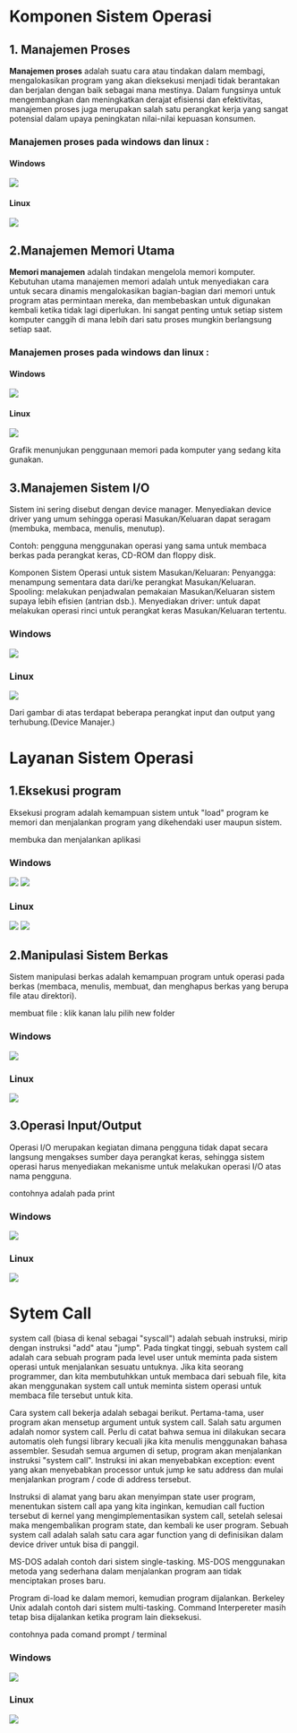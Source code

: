 # Komponen Sistem Operasi

## 1. Manajemen Proses 

__Manajemen proses__ adalah suatu cara atau tindakan dalam membagi, mengalokasikan program yang akan dieksekusi menjadi tidak berantakan dan berjalan dengan baik sebagai mana mestinya. Dalam fungsinya untuk mengembangkan dan meningkatkan derajat efisiensi dan efektivitas, manajemen proses juga merupakan salah satu perangkat kerja yang sangat potensial dalam upaya peningkatan nilai-nilai kepuasan konsumen.

### Manajemen proses pada windows dan linux :
#### Windows
![](gambar/tmwindows.png)

#### Linux
![](gambar/tmlinux.png)


## 2.Manajemen Memori Utama


__Memori manajemen__ adalah tindakan mengelola memori komputer. Kebutuhan utama manajemen memori adalah untuk menyediakan cara untuk secara dinamis mengalokasikan bagian-bagian dari memori untuk program atas permintaan mereka, dan membebaskan untuk digunakan kembali ketika tidak lagi diperlukan. Ini sangat penting untuk setiap sistem komputer canggih di mana lebih dari satu proses mungkin berlangsung setiap saat.
### Manajemen proses pada windows dan linux :
#### Windows
![](gambar/windows1.png)

#### Linux
![](gambar/linux1.png)

Grafik menunjukan penggunaan memori pada komputer yang sedang kita gunakan.

## 3.Manajemen Sistem I/O

Sistem ini sering disebut dengan device manager. 
Menyediakan device driver yang umum sehingga operasi Masukan/Keluaran dapat seragam (membuka, membaca, menulis, menutup).

Contoh: pengguna menggunakan operasi yang sama untuk membaca berkas pada perangkat keras, CD-ROM dan floppy disk. 

Komponen Sistem Operasi untuk sistem Masukan/Keluaran: 
Penyangga: menampung sementara data dari/ke perangkat Masukan/Keluaran. 
Spooling: melakukan penjadwalan pemakaian Masukan/Keluaran sistem supaya lebih efisien (antrian dsb.). 
Menyediakan driver: untuk dapat melakukan operasi rinci untuk perangkat keras  Masukan/Keluaran tertentu. 

### Windows
![](Gambar3/3a.png)

### Linux
![](Gambar3/3b.png)

Dari gambar di atas terdapat beberapa perangkat input dan output yang terhubung.(Device Manajer.)

# Layanan Sistem Operasi

## 1.Eksekusi program
Eksekusi program adalah kemampuan sistem untuk "load" program ke memori dan menjalankan program yang dikehendaki user maupun sistem.

membuka dan menjalankan aplikasi

### Windows
![](Gambar3/4a.png)
![](Gambar3/5a.png)

### Linux

![](Gambar3/4b.png)
![](Gambar3/5b.png)

## 2.Manipulasi Sistem Berkas
Sistem manipulasi berkas adalah kemampuan program untuk operasi pada berkas (membaca, menulis, membuat, dan menghapus berkas yang berupa file atau direktori).

membuat file : klik kanan lalu pilih new folder

### Windows 
![](Gambar3/6a.png)

### Linux
![](Gambar3/6b.png)

## 3.Operasi Input/Output
Operasi I/O merupakan kegiatan dimana pengguna tidak dapat secara langsung mengakses sumber daya perangkat keras, sehingga sistem operasi harus menyediakan mekanisme untuk melakukan operasi I/O atas nama pengguna.

contohnya adalah pada print

### Windows
![](Gambar3/7a.png)

### Linux
![](Gambar3/7b.png)

# Sytem Call

system call (biasa di kenal sebagai "syscall") adalah sebuah instruksi, mirip dengan instruksi "add" atau "jump". Pada tingkat tinggi, sebuah system call adalah cara sebuah program pada level user untuk meminta pada sistem operasi untuk menjalankan sesuatu untuknya. Jika kita seorang programmer, dan kita membutuhkkan untuk membaca dari sebuah file, kita akan menggunakan system call untuk meminta sistem operasi untuk membaca file tersebut untuk kita.

Cara system call bekerja adalah sebagai berikut. Pertama-tama, user program akan mensetup argument untuk system call. Salah satu argumen adalah nomor system call. Perlu di catat bahwa semua ini dilakukan secara automatis oleh fungsi library kecuali jika kita menulis menggunakan bahasa assembler. Sesudah semua argumen di setup, program akan menjalankan instruksi "system call". Instruksi ini akan menyebabkan exception: event yang akan menyebabkan processor untuk jump ke satu address dan mulai menjalankan program / code di address tersebut.

Instruksi di alamat yang baru akan menyimpan state user program, menentukan sistem call apa yang kita inginkan, kemudian call fuction tersebut di kernel yang mengimplementasikan system call, setelah selesai maka mengembalikan program state, dan kembali ke user program. Sebuah system call adalah salah satu cara agar function yang di definisikan dalam device driver untuk bisa di panggil.

MS-DOS adalah contoh dari sistem single-tasking. MS-DOS menggunakan metoda yang sederhana dalam menjalankan program aan tidak menciptakan proses baru. 

Program di-load ke dalam memori, kemudian program dijalankan. Berkeley Unix adalah contoh dari sistem multi-tasking. Command Interpereter masih tetap bisa dijalankan ketika program lain dieksekusi. 

contohnya pada comand prompt / terminal

### Windows
![](Gambar3/8a.png)

### Linux
![](Gambar3/8b.png)